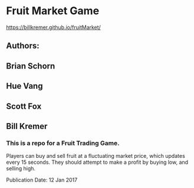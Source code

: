 # Fruit Market Game #

https://billkremer.github.io/fruitMarket/

## Authors:
## Brian Schorn
## Hue Vang
## Scott Fox
## Bill Kremer

### This is a repo for a Fruit Trading Game.

Players can buy and sell fruit at a fluctuating market price, which updates every 15 seconds.
They should attempt to make a profit by buying low, and selling high.


Publication Date: 12 Jan 2017
